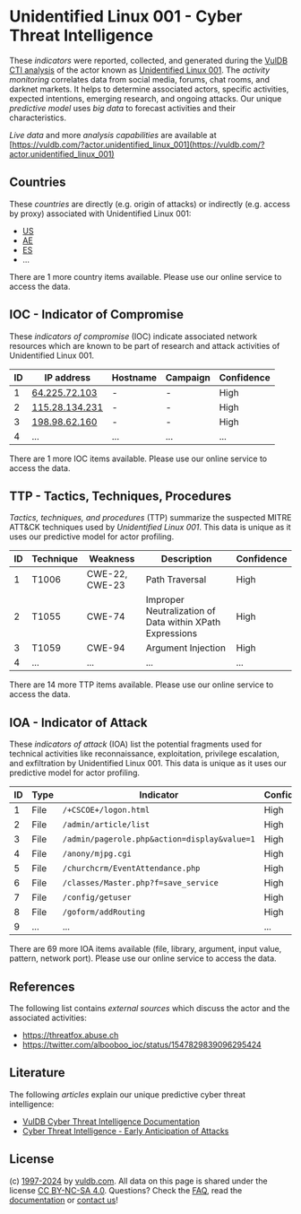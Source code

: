 # Unidentified Linux 001 - Cyber Threat Intelligence

These _indicators_ were reported, collected, and generated during the [VulDB CTI analysis](https://vuldb.com/?kb.cti) of the actor known as [Unidentified Linux 001](https://vuldb.com/?actor.unidentified_linux_001). The _activity monitoring_ correlates data from social media, forums, chat rooms, and darknet markets. It helps to determine associated actors, specific activities, expected intentions, emerging research, and ongoing attacks. Our unique _predictive model_ uses _big data_ to forecast activities and their characteristics.

_Live data_ and more _analysis capabilities_ are available at [https://vuldb.com/?actor.unidentified_linux_001](https://vuldb.com/?actor.unidentified_linux_001)

## Countries

These _countries_ are directly (e.g. origin of attacks) or indirectly (e.g. access by proxy) associated with Unidentified Linux 001:

* [US](https://vuldb.com/?country.us)
* [AE](https://vuldb.com/?country.ae)
* [ES](https://vuldb.com/?country.es)
* ...

There are 1 more country items available. Please use our online service to access the data.

## IOC - Indicator of Compromise

These _indicators of compromise_ (IOC) indicate associated network resources which are known to be part of research and attack activities of Unidentified Linux 001.

ID | IP address | Hostname | Campaign | Confidence
-- | ---------- | -------- | -------- | ----------
1 | [64.225.72.103](https://vuldb.com/?ip.64.225.72.103) | - | - | High
2 | [115.28.134.231](https://vuldb.com/?ip.115.28.134.231) | - | - | High
3 | [198.98.62.160](https://vuldb.com/?ip.198.98.62.160) | - | - | High
4 | ... | ... | ... | ...

There are 1 more IOC items available. Please use our online service to access the data.

## TTP - Tactics, Techniques, Procedures

_Tactics, techniques, and procedures_ (TTP) summarize the suspected MITRE ATT&CK techniques used by _Unidentified Linux 001_. This data is unique as it uses our predictive model for actor profiling.

ID | Technique | Weakness | Description | Confidence
-- | --------- | -------- | ----------- | ----------
1 | T1006 | CWE-22, CWE-23 | Path Traversal | High
2 | T1055 | CWE-74 | Improper Neutralization of Data within XPath Expressions | High
3 | T1059 | CWE-94 | Argument Injection | High
4 | ... | ... | ... | ...

There are 14 more TTP items available. Please use our online service to access the data.

## IOA - Indicator of Attack

These _indicators of attack_ (IOA) list the potential fragments used for technical activities like reconnaissance, exploitation, privilege escalation, and exfiltration by Unidentified Linux 001. This data is unique as it uses our predictive model for actor profiling.

ID | Type | Indicator | Confidence
-- | ---- | --------- | ----------
1 | File | `/+CSCOE+/logon.html` | High
2 | File | `/admin/article/list` | High
3 | File | `/admin/pagerole.php&action=display&value=1` | High
4 | File | `/anony/mjpg.cgi` | High
5 | File | `/churchcrm/EventAttendance.php` | High
6 | File | `/classes/Master.php?f=save_service` | High
7 | File | `/config/getuser` | High
8 | File | `/goform/addRouting` | High
9 | ... | ... | ...

There are 69 more IOA items available (file, library, argument, input value, pattern, network port). Please use our online service to access the data.

## References

The following list contains _external sources_ which discuss the actor and the associated activities:

* https://threatfox.abuse.ch
* https://twitter.com/albooboo_ioc/status/1547829839096295424

## Literature

The following _articles_ explain our unique predictive cyber threat intelligence:

* [VulDB Cyber Threat Intelligence Documentation](https://vuldb.com/?kb.cti)
* [Cyber Threat Intelligence - Early Anticipation of Attacks](https://www.scip.ch/en/?labs.20201022)

## License

(c) [1997-2024](https://vuldb.com/?kb.changelog) by [vuldb.com](https://vuldb.com/?kb.about). All data on this page is shared under the license [CC BY-NC-SA 4.0](https://creativecommons.org/licenses/by-nc-sa/4.0/). Questions? Check the [FAQ](https://vuldb.com/?kb.faq), read the [documentation](https://vuldb.com/?kb) or [contact us](https://vuldb.com/?contact)!

